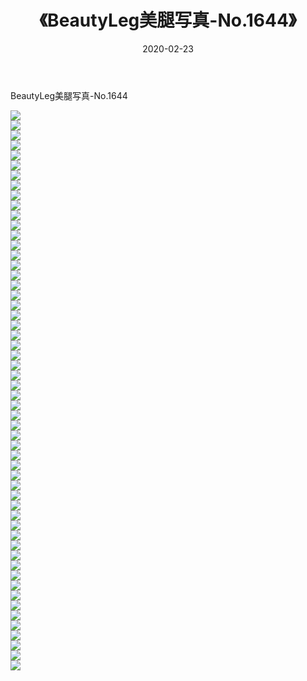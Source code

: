 ﻿---
layout: post
title:  《BeautyLeg美腿写真-No.1644》
date:   2020-02-23
img: http://img.660000.xyz/Sharelink/网络美图/2020/BeautyLeg美腿写真-No.1644/000.jpg
categories: [美女, 清纯, 唯美]
---

BeautyLeg美腿写真-No.1644

  ![](http://img.660000.xyz/Sharelink/网络美图/2020/BeautyLeg美腿写真-No.1644/001.jpg) <br> ![](http://img.660000.xyz/Sharelink/网络美图/2020/BeautyLeg美腿写真-No.1644/002.jpg) <br> ![](http://img.660000.xyz/Sharelink/网络美图/2020/BeautyLeg美腿写真-No.1644/003.jpg) <br> ![](http://img.660000.xyz/Sharelink/网络美图/2020/BeautyLeg美腿写真-No.1644/004.jpg) <br> ![](http://img.660000.xyz/Sharelink/网络美图/2020/BeautyLeg美腿写真-No.1644/005.jpg) <br> ![](http://img.660000.xyz/Sharelink/网络美图/2020/BeautyLeg美腿写真-No.1644/006.jpg) <br> ![](http://img.660000.xyz/Sharelink/网络美图/2020/BeautyLeg美腿写真-No.1644/007.jpg) <br> ![](http://img.660000.xyz/Sharelink/网络美图/2020/BeautyLeg美腿写真-No.1644/008.jpg) <br> ![](http://img.660000.xyz/Sharelink/网络美图/2020/BeautyLeg美腿写真-No.1644/009.jpg) <br> ![](http://img.660000.xyz/Sharelink/网络美图/2020/BeautyLeg美腿写真-No.1644/010.jpg) <br> ![](http://img.660000.xyz/Sharelink/网络美图/2020/BeautyLeg美腿写真-No.1644/011.jpg) <br> ![](http://img.660000.xyz/Sharelink/网络美图/2020/BeautyLeg美腿写真-No.1644/012.jpg) <br> ![](http://img.660000.xyz/Sharelink/网络美图/2020/BeautyLeg美腿写真-No.1644/013.jpg) <br> ![](http://img.660000.xyz/Sharelink/网络美图/2020/BeautyLeg美腿写真-No.1644/014.jpg) <br> ![](http://img.660000.xyz/Sharelink/网络美图/2020/BeautyLeg美腿写真-No.1644/015.jpg) <br> ![](http://img.660000.xyz/Sharelink/网络美图/2020/BeautyLeg美腿写真-No.1644/016.jpg) <br> ![](http://img.660000.xyz/Sharelink/网络美图/2020/BeautyLeg美腿写真-No.1644/017.jpg) <br> ![](http://img.660000.xyz/Sharelink/网络美图/2020/BeautyLeg美腿写真-No.1644/018.jpg) <br> ![](http://img.660000.xyz/Sharelink/网络美图/2020/BeautyLeg美腿写真-No.1644/019.jpg) <br> ![](http://img.660000.xyz/Sharelink/网络美图/2020/BeautyLeg美腿写真-No.1644/020.jpg) <br> ![](http://img.660000.xyz/Sharelink/网络美图/2020/BeautyLeg美腿写真-No.1644/021.jpg) <br> ![](http://img.660000.xyz/Sharelink/网络美图/2020/BeautyLeg美腿写真-No.1644/022.jpg) <br> ![](http://img.660000.xyz/Sharelink/网络美图/2020/BeautyLeg美腿写真-No.1644/023.jpg) <br> ![](http://img.660000.xyz/Sharelink/网络美图/2020/BeautyLeg美腿写真-No.1644/024.jpg) <br> ![](http://img.660000.xyz/Sharelink/网络美图/2020/BeautyLeg美腿写真-No.1644/025.jpg) <br> ![](http://img.660000.xyz/Sharelink/网络美图/2020/BeautyLeg美腿写真-No.1644/026.jpg) <br> ![](http://img.660000.xyz/Sharelink/网络美图/2020/BeautyLeg美腿写真-No.1644/027.jpg) <br> ![](http://img.660000.xyz/Sharelink/网络美图/2020/BeautyLeg美腿写真-No.1644/028.jpg) <br> ![](http://img.660000.xyz/Sharelink/网络美图/2020/BeautyLeg美腿写真-No.1644/029.jpg) <br> ![](http://img.660000.xyz/Sharelink/网络美图/2020/BeautyLeg美腿写真-No.1644/030.jpg) <br> ![](http://img.660000.xyz/Sharelink/网络美图/2020/BeautyLeg美腿写真-No.1644/031.jpg) <br> ![](http://img.660000.xyz/Sharelink/网络美图/2020/BeautyLeg美腿写真-No.1644/032.jpg) <br> ![](http://img.660000.xyz/Sharelink/网络美图/2020/BeautyLeg美腿写真-No.1644/033.jpg) <br> ![](http://img.660000.xyz/Sharelink/网络美图/2020/BeautyLeg美腿写真-No.1644/034.jpg) <br> ![](http://img.660000.xyz/Sharelink/网络美图/2020/BeautyLeg美腿写真-No.1644/035.jpg) <br> ![](http://img.660000.xyz/Sharelink/网络美图/2020/BeautyLeg美腿写真-No.1644/036.jpg) <br> ![](http://img.660000.xyz/Sharelink/网络美图/2020/BeautyLeg美腿写真-No.1644/037.jpg) <br> ![](http://img.660000.xyz/Sharelink/网络美图/2020/BeautyLeg美腿写真-No.1644/038.jpg) <br> ![](http://img.660000.xyz/Sharelink/网络美图/2020/BeautyLeg美腿写真-No.1644/039.jpg) <br> ![](http://img.660000.xyz/Sharelink/网络美图/2020/BeautyLeg美腿写真-No.1644/040.jpg) <br> ![](http://img.660000.xyz/Sharelink/网络美图/2020/BeautyLeg美腿写真-No.1644/041.jpg) <br> ![](http://img.660000.xyz/Sharelink/网络美图/2020/BeautyLeg美腿写真-No.1644/042.jpg) <br> ![](http://img.660000.xyz/Sharelink/网络美图/2020/BeautyLeg美腿写真-No.1644/043.jpg) <br> ![](http://img.660000.xyz/Sharelink/网络美图/2020/BeautyLeg美腿写真-No.1644/044.jpg) <br> ![](http://img.660000.xyz/Sharelink/网络美图/2020/BeautyLeg美腿写真-No.1644/045.jpg) <br> ![](http://img.660000.xyz/Sharelink/网络美图/2020/BeautyLeg美腿写真-No.1644/046.jpg) <br> ![](http://img.660000.xyz/Sharelink/网络美图/2020/BeautyLeg美腿写真-No.1644/047.jpg) <br> ![](http://img.660000.xyz/Sharelink/网络美图/2020/BeautyLeg美腿写真-No.1644/048.jpg) <br> ![](http://img.660000.xyz/Sharelink/网络美图/2020/BeautyLeg美腿写真-No.1644/049.jpg) <br> ![](http://img.660000.xyz/Sharelink/网络美图/2020/BeautyLeg美腿写真-No.1644/050.jpg) <br> ![](http://img.660000.xyz/Sharelink/网络美图/2020/BeautyLeg美腿写真-No.1644/051.jpg) <br> ![](http://img.660000.xyz/Sharelink/网络美图/2020/BeautyLeg美腿写真-No.1644/052.jpg) <br> ![](http://img.660000.xyz/Sharelink/网络美图/2020/BeautyLeg美腿写真-No.1644/053.jpg) <br> ![](http://img.660000.xyz/Sharelink/网络美图/2020/BeautyLeg美腿写真-No.1644/054.jpg) <br> ![](http://img.660000.xyz/Sharelink/网络美图/2020/BeautyLeg美腿写真-No.1644/055.jpg) <br> ![](http://img.660000.xyz/Sharelink/网络美图/2020/BeautyLeg美腿写真-No.1644/056.jpg) <br>